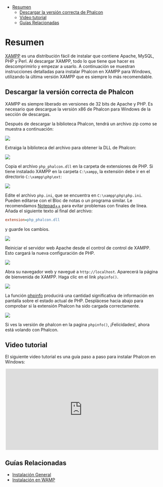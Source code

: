 <div class='article-menu'>
  <ul>
    <li>
      <a href="#overview">Resumen</a>
      <ul>
        <li>
          <a href="#phalcon">Descargar la versión correcta de Phalcon</a>
        </li>
        <li>
          <a href="#screencast">Video tutorial</a>
        </li>
        <li>
          <a href="#related">Guías Relacionadas</a>
        </li>
      </ul>
    </li>
  </ul>
</div>

<a name='overview'></a>

# Resumen

[XAMPP](https://www.apachefriends.org/download.html) es una distribución fácil de instalar que contiene Apache, MySQL, PHP y Perl. Al descargar XAMPP, todo lo que tiene que hacer es descomprimirlo y empezar a usarlo. A continuación se muestran instrucciones detalladas para instalar Phalcon en XAMPP para Windows, utilizando la última versión XAMPP que es siempre lo más recomendable.

<a name='phalcon'></a>

## Descargar la versión correcta de Phalcon

XAMPP es siempre liberado en versiones de 32 bits de Apache y PHP. Es necesario que descargue la versión x86 de Phalcon para Windows de la sección de descargas.

Después de descargar la biblioteca Phalcon, tendrá un archivo zip como se muestra a continuación:

![](/images/content/webserver-xampp-1.png)

Extraiga la biblioteca del archivo para obtener la DLL de Phalcon:

![](/images/content/webserver-xampp-2.png)

Copia el archivo `php_phalcon.dll` en la carpeta de extensiones de PHP. Si tiene instalado XAMPP en la carpeta `C:\xampp`, la extensión debe ir en el directorio `C:\xampp\php\ext`:

![](/images/content/webserver-xampp-3.png)

Edite el archivo `php.ini`, que se encuentra en `C:\xampp\php\php.ini`. Pueden editarse con el Bloc de notas o un programa similar. Le recomendamos [Notepad++](https://notepad-plus-plus.org/) para evitar problemas con finales de línea. Añada el siguiente texto al final del archivo:

```ini
extension=php_phalcon.dll
```

y guarde los cambios.

![](/images/content/webserver-xampp-4.png)

Reiniciar el servidor web Apache desde el control de control de XAMPP. Esto cargará la nueva configuración de PHP.

![](/images/content/webserver-xampp-5.png)

Abra su navegador web y navegué a `http://localhost`. Aparecerá la página de bienvenida de XAMPP. Haga clic en el link `phpinfo()`.

![](/images/content/webserver-xampp-6.png)

La función [phpinfo](http://php.net/manual/en/function.phpinfo.php) producirá una cantidad significativa de información en pantalla sobre el estado actual de PHP. Desplácese hacia abajo para comprobar si la extensión Phalcon ha sido cargada correctamente.

![](/images/content/webserver-xampp-7.png)

Si ves la versión de phalcon en la pagina `phpinfo()`, ¡Felicidades!, ahora está volando con Phalcon.

<a name='screencast'></a>

## Video tutorial

El siguiente video tutorial es una guía paso a paso para instalar Phalcon en Windows:

<div align="center">
  <iframe src="https://player.vimeo.com/video/40265988"
          width="500"
          height="266"
          frameborder="0" webkitallowfullscreen mozallowfullscreen allowfullscreen>
  </iframe>
</div>

<a name='related'></a>

## Guías Relacionadas

* [Instalación General](/[[language]]/[[version]]/installation)
* [Instalación en WAMP](/[[language]]/[[version]]/webserver-wamp)